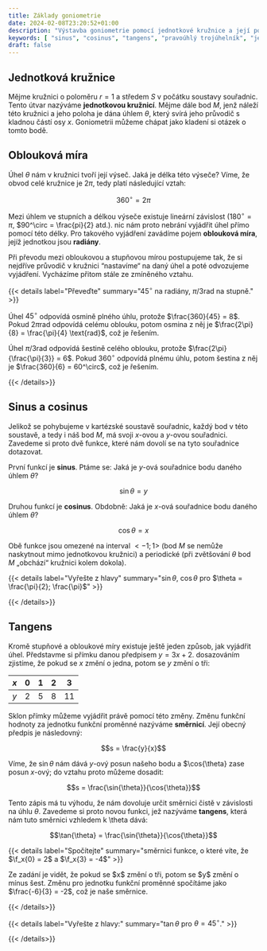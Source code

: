 ```yaml
---
title: Základy goniometrie
date: 2024-02-08T23:20:52+01:00
description: "Výstavba goniometrie pomocí jednotkové kružnice a její postupné zobecnění na pravoúhlé trojúhelníky."
keywords: [ "sinus", "cosinus", "tangens", "pravoúhlý trojúhelník", "jednotková kružnice", "radiány" ]
draft: false
---
```


## Jednotková kružnice

Mějme kružnici o poloměru $r = 1$ a středem $S$ v počátku soustavy souřadnic. Tento útvar nazýváme **jednotkovou kružnicí**. Mějme dále bod $M$, jenž náleží této kružnici a jeho poloha je dána úhlem $\theta$, který svírá jeho průvodič s kladnou částí osy $x$. Goniometrii můžeme chápat jako kladení si otázek o tomto bodě.

## Oblouková míra

Úhel $\theta$ nám v kružnici tvoří její výseč. Jaká je délka této výseče? Víme, že obvod celé kružnice je $2\pi$, tedy platí následující vztah:

$$360^\circ = 2\pi$$

Mezi úhlem ve stupních a délkou výseče existuje lineární závislost ($180^\circ = \pi$, $90^\circ = \frac{pi}{2} atd.). nic nám proto nebrání vyjádřit úhel přímo pomocí této délky. Pro takového vyjádření zavádíme pojem **oblouková míra**, jejíž jednotkou jsou **radiány**.

Při převodu mezi obloukovou a stupňovou mírou postupujeme tak, že si nejdříve průvodič v kružnici &ldquo;nastavíme&ldquo; na daný úhel a poté odvozujeme vyjádření. Vycházíme přitom stále ze zmíněného vztahu.

{{< details label="Převeďte" summary="$45^\circ$ na radiány, $\pi / 3 \text{rad}$ na stupně." >}}

Úhel $45^\circ$ odpovídá osmině plného úhlu, protože $\frac{360}{45} = 8$. Pokud $2\pi \text{rad}$ odpovídá celému oblouku, potom osmina z něj je $\frac{2\pi}{8} = \frac{\pi}{4} \text{rad}$, což je řešením.

Úhel $\pi / 3 \text{rad}$ odpovídá šestině celého oblouku, protože $\frac{2\pi}{\frac{\pi}{3}} = 6$. Pokud $360^\circ$ odpovídá plnému úhlu, potom šestina z něj je $\frac{360}{6} = 60^\circ$, což je řešením.

{{< /details>}}

## Sinus a cosinus

Jelikož se pohybujeme v kartézské soustavě souřadnic, každý bod v této soustavě, a tedy i náš bod $M$, má svoji $x$-ovou a $y$-ovou souřadnici. Zavedeme si proto dvě funkce, které nám dovolí se na tyto souřadnice dotazovat.

První funkcí je **sinus**. Ptáme se: Jaká je $y$-ová souřadnice bodu daného úhlem $\theta$?

$$\sin{\theta} = y$$

Druhou funkcí je **cosinus**. Obdobně: Jaká je $x$-ová souřadnice bodu daného úhlem $\theta$?

$$\cos{\theta} = x$$

Obě funkce jsou omezené na interval $<-1; 1>$ (bod $M$ se nemůže naskytnout mimo jednotkovou kružnici) a periodické (při zvětšování $\theta$ bod $M$ &bdquo;obchází&ldquo; kružnici kolem dokola).
<!-- asi přepsat -->

{{< details label="Vyřešte z hlavy" summary="$\sin{\theta}$, $\cos{\theta}$ pro $\theta = \frac{\pi}{2}; \frac{\pi}$" >}}
<!-- tady bude cvičení -->

{{< /details>}}

## Tangens

Kromě stupňové a obloukové míry existuje ještě jeden způsob, jak vyjádřit úhel. Představme si přímku danou předpisem $y = 3x + 2$. dosazováním zjistíme, že pokud se $x$ změní o jedna, potom se $y$ změní o tři:

|  $x$    | $0$ | $1$ | $2$ | $3$ |
|------|-----|-----|-----|-----|
| $y$ | $2$ | $5$ | $8$ | $11$ |

Sklon přímky můžeme vyjádřit právě pomocí této změny. Změnu funkční hodnoty za jednotku funkční proměnné nazýváme **směrnicí**. Její obecný předpis je následovný:

$$s = \frac{y}{x}$$

Víme, že $\sin{\theta}$ nám dává $y$-ový posun našeho bodu a $\cos{\theta} zase posun $x$-ový; do vztahu proto můžeme dosadit:

$$s = \frac{\sin{\theta}}{\cos{\theta}}$$

Tento zápis má tu výhodu, že nám dovoluje určit směrnici čistě v závislosti na úhlu $\theta$. Zavedeme si proto novou funkci, jež nazýváme **tangens**, která nám tuto směrnici vzhledem k \theta dává:

$$\tan{\theta} = \frac{\sin{\theta}}{\cos{\theta}}$$

{{< details label="Spočítejte" summary="směrnici funkce, o které víte, že $\f_x{0} = 2$ a $\f_x{3} = -4$" >}}

<p>Ze zadání je vidět, že pokud se $x$ změní o tři, potom se $y$ změní o mínus šest. Změnu pro jednotku funkční proměnné spočítáme jako $\frac{-6}{3} = -2$, což je naše směrnice.</p>

{{< /details>}}

{{< details label="Vyřešte z hlavy:" summary="$\tan{\theta}$ pro $\theta = 45^\circ$." >}}


{{< /details>}}
